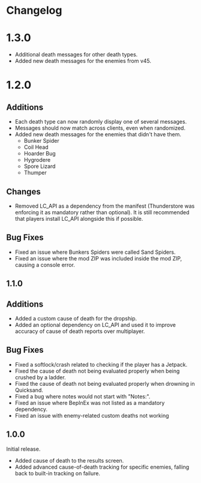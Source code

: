 # Changelog

# 1.3.0
- Additional death messages for other death types.
- Added new death messages for the enemies from v45.

# 1.2.0
## Additions
- Each death type can now randomly display one of several messages.
- Messages should now match across clients, even when randomized.
- Added new death messages for the enemies that didn't have them.
    - Bunker Spider
    - Coil Head
    - Hoarder Bug
    - Hygrodere
    - Spore Lizard
    - Thumper
## Changes
- Removed LC_API as a dependency from the manifest (Thunderstore was enforcing it as mandatory rather than optional). It is still recommended that players install LC_API alongside this if possible.
## Bug Fixes
- Fixed an issue where Bunkers Spiders were called Sand Spiders.
- Fixed an issue where the mod ZIP was included inside the mod ZIP, causing a console error.

## 1.1.0
## Additions
- Added a custom cause of death for the dropship.
- Added an optional dependency on LC_API and used it to improve accuracy of cause of death reports over multiplayer.
## Bug Fixes
- Fixed a softlock/crash related to checking if the player has a Jetpack.
- Fixed the cause of death not being evaluated properly when being crushed by a ladder.
- Fixed the cause of death not being evaluated properly when drowning in Quicksand.
- Fixed a bug where notes would not start with "Notes:".
- Fixed an issue where BepInEx was not listed as a mandatory dependency.
- Fixed an issue with enemy-related custom deaths not working

## 1.0.0
Initial release.
- Added cause of death to the results screen.
- Added advanced cause-of-death tracking for specific enemies, falling back to built-in tracking on failure.
